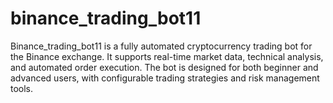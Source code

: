 # binance_trading_bot11
Binance_trading_bot11 is a fully automated cryptocurrency trading bot for the Binance exchange. It supports real-time market data, technical analysis, and automated order execution. The bot is designed for both beginner and advanced users, with configurable trading strategies and risk management tools.
